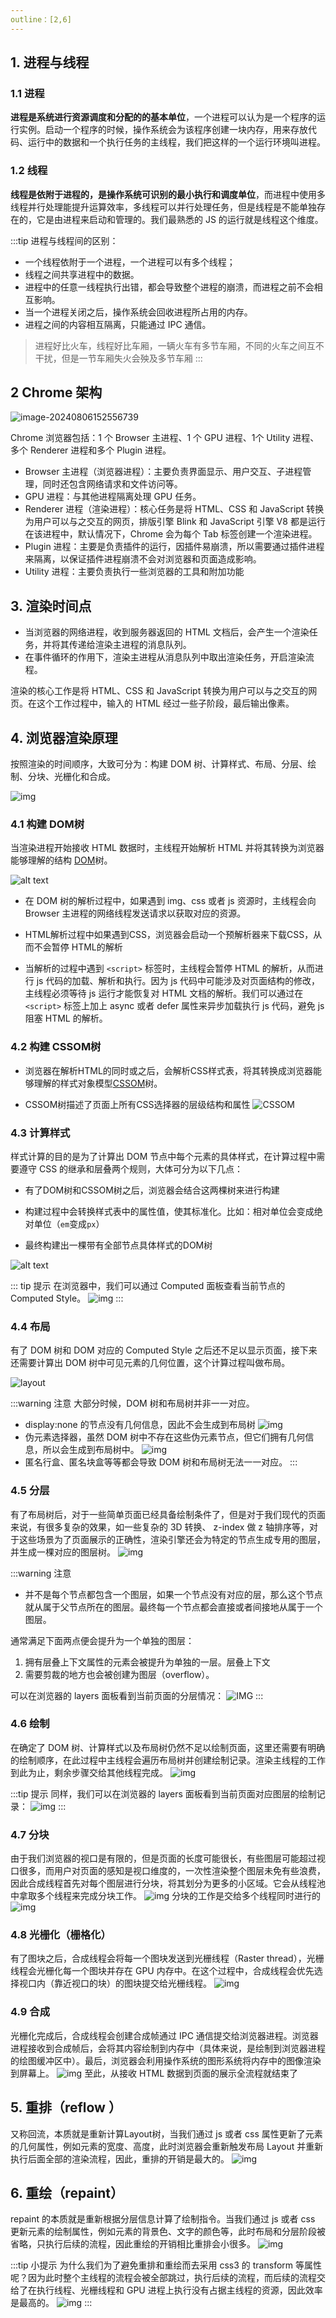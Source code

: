 ```yaml
---
outline：[2,6]
---
```

## 1. 进程与线程

### 1.1 进程

**进程是系统进行资源调度和分配的的基本单位**，一个进程可以认为是一个程序的运行实例。启动一个程序的时候，操作系统会为该程序创建一块内存，用来存放代码、运行中的数据和一个执行任务的主线程，我们把这样的一个运行环境叫进程。

### 1.2 线程

**线程是依附于进程的，是操作系统可识别的最小执行和调度单位**，而进程中使用多线程并行处理能提升运算效率，多线程可以并行处理任务，但是线程是不能单独存在的，它是由进程来启动和管理的。我们最熟悉的 JS 的运行就是线程这个维度。


:::tip 进程与线程间的区别：
- 一个线程依附于一个进程，一个进程可以有多个线程；
- 线程之间共享进程中的数据。
- 进程中的任意一线程执行出错，都会导致整个进程的崩溃，而进程之前不会相互影响。
- 当一个进程关闭之后，操作系统会回收进程所占用的内存。
- 进程之间的内容相互隔离，只能通过 IPC 通信。

> 进程好比火车，线程好比车厢，一辆火车有多节车厢，不同的火车之间互不干扰，但是一节车厢失火会殃及多节车厢
:::

## 2 Chrome 架构

![image-20240806152556739](./assets/Browser/Chrome.png)

Chrome 浏览器包括：1 个 Browser 主进程、1 个 GPU 进程、1个 Utility 进程、多个 Renderer 进程和多个 Plugin 进程。

- Browser 主进程（浏览器进程）：主要负责界面显示、用户交互、子进程管理，同时还包含网络请求和文件访问等。
- GPU 进程：与其他进程隔离处理 GPU 任务。
- Renderer 进程（渲染进程）：核心任务是将 HTML、CSS 和 JavaScript 转换为用户可以与之交互的网页，排版引擎 Blink 和 JavaScript 引擎 V8 都是运行在该进程中，默认情况下，Chrome 会为每个 Tab 标签创建一个渲染进程。
- Plugin 进程：主要是负责插件的运行，因插件易崩溃，所以需要通过插件进程来隔离，以保证插件进程崩溃不会对浏览器和页面造成影响。
- Utility 进程：主要负责执行一些浏览器的工具和附加功能

## 3. 渲染时间点

- 当浏览器的网络进程，收到服务器返回的 HTML 文档后，会产生一个渲染任务，并将其传递给渲染主进程的消息队列。
- 在事件循环的作用下，渲染主进程从消息队列中取出渲染任务，开启渲染流程。


渲染的核心工作是将 HTML、CSS 和 JavaScript 转换为用户可以与之交互的网页。在这个工作过程中，输入的 HTML 经过一些子阶段，最后输出像素。

## 4. 浏览器渲染原理

按照渲染的时间顺序，大致可分为：构建 DOM 树、计算样式、布局、分层、绘制、分块、光栅化和合成。

![img](./assets/Browser//rander.png)

### 4.1 构建 DOM树

当渲染进程开始接收 HTML 数据时，主线程开始解析 HTML 并将其转换为浏览器能够理解的结构 [DOM](https://developer.mozilla.org/zh-CN/docs/Web/API/Document_Object_Model)树。

![alt text](./assets/Browser/DOM.png)

 - 在 DOM 树的解析过程中，如果遇到 img、css 或者 js 资源时，主线程会向 Browser 主进程的网络线程发送请求以获取对应的资源。

 - HTML解析过程中如果遇到CSS，浏览器会启动一个预解析器来下载CSS，从而不会暂停 HTML的解析

 - 当解析的过程中遇到 `<script>` 标签时，主线程会暂停 HTML 的解析，从而进行 js 代码的加载、解析和执行。因为 js 代码中可能涉及对页面结构的修改，主线程必须等待 js 运行才能恢复对 HTML 文档的解析。我们可以通过在 `<script>` 标签上加上 async 或者 defer 属性来异步加载执行 js 代码，避免 js 阻塞 HTML 的解析。

### 4.2 构建 CSSOM树

 - 浏览器在解析HTML的同时或之后，会解析CSS样式表，将其转换成浏览器能够理解的样式对象模型[CSSOM](https://developer.mozilla.org/zh-CN/docs/Web/API/CSS_Object_Model)树。

 - CSSOM树描述了页面上所有CSS选择器的层级结构和属性
![CSSOM](./assets/Browser/CSSOM.png)


### 4.3 计算样式

样式计算的目的是为了计算出 DOM 节点中每个元素的具体样式，在计算过程中需要遵守 CSS 的继承和层叠两个规则，大体可分为以下几点：

 - 有了DOM树和CSSOM树之后，浏览器会结合这两棵树来进行构建

 -  构建过程中会转换样式表中的属性值，使其标准化。比如：相对单位会变成绝对单位（`em`变成`px`）

 - 最终构建出一棵带有全部节点具体样式的DOM树

![alt text](./assets/Browser/ComputedStyle.png)

::: tip 提示
在浏览器中，我们可以通过 Computed 面板查看当前节点的 Computed Style。
![img](./assets/Browser/RanderTree.png)
:::

### 4.4 布局

有了 DOM 树和 DOM 对应的 Computed Style 之后还不足以显示页面，接下来还需要计算出 DOM 树中可见元素的几何位置，这个计算过程叫做布局。

![layout](./assets//Browser//Layout.png)

:::warning 注意
大部分时候，DOM 树和布局树并非一一对应。
 - display:none 的节点没有几何信息，因此不会生成到布局树
 ![img](./assets/Browser/displayNone.png)
 - 伪元素选择器，虽然 DOM 树中不存在这些伪元素节点，但它们拥有几何信息，所以会生成到布局树中。
 ![img](./assets/Browser/Before.png)
  - 匿名行盒、匿名块盒等等都会导致 DOM 树和布局树无法一一对应。
:::


### 4.5 分层

有了布局树后，对于一些简单页面已经具备绘制条件了，但是对于我们现代的页面来说，有很多复杂的效果，如一些复杂的 3D 转换、 z-index 做 z 轴排序等，对于这些场景为了页面展示的正确性，渲染引擎还会为特定的节点生成专用的图层，并生成一棵对应的图层树。
![img](./assets/Browser/Layers.png)

:::warning 注意
 - 并不是每个节点都包含一个图层，如果一个节点没有对应的层，那么这个节点就从属于父节点所在的图层。最终每一个节点都会直接或者间接地从属于一个图层。

通常满足下面两点便会提升为一个单独的图层：
1. 拥有层叠上下文属性的元素会被提升为单独的一层。层叠上下文
2. 需要剪裁的地方也会被创建为图层（overflow）。

可以在浏览器的 layers 面板看到当前页面的分层情况：
![IMG](./assets//Browser/BrowserLayers.png)
:::


### 4.6 绘制

在确定了 DOM 树、计算样式以及布局树仍然不足以绘制页面，这里还需要有明确的绘制顺序，在此过程中主线程会遍历布局树并创建绘制记录。渲染主线程的⼯作到此为⽌，剩余步骤交给其他线程完成。
![img](./assets/Browser/Paint.png)

:::tip 提示 
同样，我们可以在浏览器的 layers 面板看到当前页面对应图层的绘制记录：
![img](./assets/Browser/Paint2.png)
:::

### 4.7 分块

由于我们浏览器的视口是有限的，但是页面的长度可能很长，有些图层可能超过视口很多，而用户对页面的感知是视口维度的，一次性渲染整个图层未免有些浪费，因此合成线程首先对每个图层进行分块，将其划分为更多的小区域。它会从线程池中拿取多个线程来完成分块工作。
![img](./assets/Browser/Tiling.png)
分块的⼯作是交给多个线程同时进⾏的
![img](./assets/Browser/Tiling2.png)

### 4.8 光栅化（栅格化）

有了图块之后，合成线程会将每一个图块发送到光栅线程（Raster thread），光栅线程会光栅化每一个图块并存在 GPU 内存中。在这个过程中，合成线程会优先选择视口内（靠近视口的块）的图块提交给光栅线程。
![img](./assets/Browser/Raster.png)

### 4.9 合成

光栅化完成后，合成线程会创建合成帧通过 IPC 通信提交给浏览器进程。浏览器进程接收到合成帧后，会将其内容绘制到内存中（具体来说，是绘制到浏览器进程的绘图缓冲区中）。最后，浏览器会利用操作系统的图形系统将内存中的图像渲染到屏幕上。
![img](./assets/Browser/rander.png)
至此，从接收 HTML 数据到页面的展示全流程就结束了

## 5. 重排（reflow ）

又称回流，本质就是重新计算Layout树，当我们通过 js 或者 css 属性更新了元素的几何属性，例如元素的宽度、高度，此时浏览器会重新触发布局 Layout 并重新执行后面全部的渲染流程，因此，重排的开销是最大的。
![img](./assets/Browser/reflow.png)



## 6. 重绘（repaint）

repaint 的本质就是重新根据分层信息计算了绘制指令。当我们通过 js 或者 css 更新元素的绘制属性，例如元素的背景色、文字的颜色等，此时布局和分层阶段被省略，只执行后续的流程，因此重绘的开销相比重排会小很多。
![img](./assets/Browser/repaint.png)

:::tip 小提示
为什么我们为了避免重排和重绘而去采用 css3 的 transform 等属性呢？因为此时整个主线程的流程会被全部跳过，执行后续的流程，而后续的流程交给了在执行线程、光栅线程和 GPU 进程上执行没有占据主线程的资源，因此效率是最高的。
![img](./assets/Browser/buttom.png)
:::